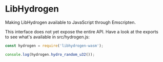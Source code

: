 # LibHydrogen

Making LibHydrogen available to JavaScript through Emscripten.

This interface does not yet expose the entire API. Have a look at the exports to see what's available in src/hydrogen.js:

~~~js
const hydrogen = require('libhydrogen-wasm');

console.log(hydrogen.hydro_random_u32());
~~~
